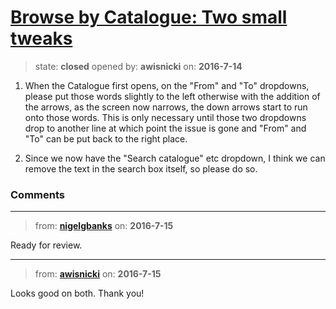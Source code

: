 # [Browse by Catalogue: Two small tweaks](https://github.com/livingstoneonline/livingstoneonline/issues/73)

> state: **closed** opened by: **awisnicki** on: **2016-7-14**

1) When the Catalogue first opens, on the &quot;From&quot; and &quot;To&quot; dropdowns, please put those words slightly to the left otherwise with the addition of the arrows, as the screen now narrows, the down arrows start to run onto those words. This is only necessary until those two dropdowns drop to another line at which point the issue is gone and &quot;From&quot; and &quot;To&quot; can be put back to the right place.

2) Since we now have the &quot;Search catalogue&quot; etc dropdown, I think we can remove the text in the search box itself, so please do so.


### Comments

---
> from: [**nigelgbanks**](https://github.com/livingstoneonline/livingstoneonline/issues/73#issuecomment-232921875) on: **2016-7-15**

Ready for review.

---
> from: [**awisnicki**](https://github.com/livingstoneonline/livingstoneonline/issues/73#issuecomment-232921963) on: **2016-7-15**

Looks good on both. Thank you!

